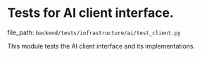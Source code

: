 # Tests for AI client interface.

  file_path: `backend/tests/infrastructure/ai/test_client.py`

This module tests the AI client interface and its implementations.
